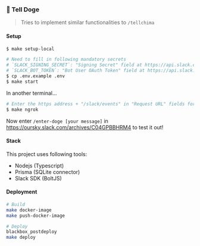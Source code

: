### :dog: Tell Doge

> Tries to implement similar functionalities to `/tellchima`

#### Setup

```sh
$ make setup-local

# Need to fill in following mandatory secrets
# `SLACK_SIGNING_SECRET`: "Signing Secret" field at https://api.slack.com/apps/A04HKMSH3DE/general
# `SLACK_BOT_TOKEN`: "Bot User OAuth Token" field at https://api.slack.com/apps/A04HKMSH3DE/install-on-team
$ cp .env.example .env
$ make start
```

In another terminal...

```sh
# Enter the https address + "/slack/events" in "Request URL" fields for `/tell-doge` and `/untell-doge at https://api.slack.com/apps/A04HKMSH3DE/slash-commands?
$ make ngrok
```

Now enter `/enter-doge [your message]` in https://oursky.slack.com/archives/C04GPBBHRM4 to test it out!


#### Stack

This project uses following tools:
- Nodejs (Typescript)
- Prisma (SQLite connector)
- Slack SDK (BoltJS)

#### Deployment

```sh
# Build
make docker-image
make push-docker-image

# Deploy
blackbox_postdeploy
make deploy
```
